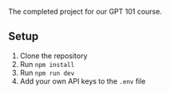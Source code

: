 The completed project for our GPT 101 course. 

## Setup
1. Clone the repository
2. Run `npm install`
3. Run `npm run dev`
4. Add your own API keys to the `.env` file
